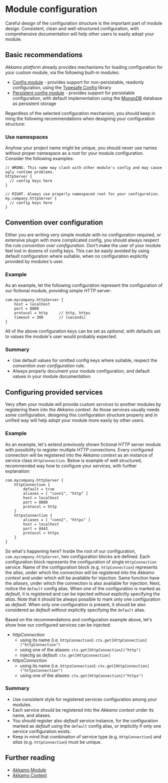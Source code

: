 # Module configuration
Careful design of the configuration structure is the important part of module design. Consistent,
clean and well-structured configuration, with comprehensive documentation will help other users to
easily adopt your module.

## Basic recommendations
*Akkamo platform* already provides mechanisms for loading configuration for your custom module, via
the following built-in modules:

- [Config module](../modules/config-module.md) - provides support for non-persistable, readonly
  configuration, using the [Typesafe Config](https://github.com/typesafehub/config) library
- [Persistent config module](../modules/persistent-config-module.md) - provides support for
  persistable configuration, with default implementation using the
  [MongoDB](https://www.mongodb.com) database as persistent storage

Regardless of the selected configuration mechanism, you should keep in ming the following
recommendations when designing your configuration structure:

### Use namespaces
Anyhow your project name might be unique, you should never use names without proper namespace as a
root for your module configuration. Consider the following examples:
```
// WRONG. This name may clash with other module's config and may cause ugly runtime problems.
httpServer {
  // config keys here
}
  
// RIGHT. Always use properly namespaced root for your configuration.
my.company.httpServer {
  // config keys here
}
```

## Convention over configuration
Either you are writing very simple module with no configuration required, or extensive plugin with
more complicated config, you should always respect the rule *convention over configuration*. Don't
make the user of your module feel lost in dozens of config keys. This can be easily avoided by using
default configuration where suitable, when no configuration explicitly provided by modules's user.

### Example
As an example, let the following configuration represent the configuration of our fictional module,
providing simple *HTTP* server:

```
com.mycompany.httpServer {
    host = localhost
    port = 8080
    protocol = http     // http, https
    timeout = 300       // [seconds]
}
```

All of the above configuration keys can be set as *optional*, with defaults set to values the
module's user would probably expected.

### Summary
- Use default values for omitted config keys where suitable, respect the
  *convention over configuration* rule.
- Always properly document your module configuration, and default values in your module
  documentation.

## Configuring provided services
Very often your module will provide custom *services* to another modules by registering them into
the *Akkamo context*. As those services usually needs some configuration,
designing this configuration structure properly and in unified way will help adopt your module more
easily by other users.

### Example

As an example, let's extend previously shown fictional *HTTP* server module with possibility to
register multiple *HTTP* connections. Every configured connection will be registered into the
*Akkamo context* as an instance of service class `HttpConnection`. Below is example of well
structured, recommended way how to configure your services, with further explanation:

```
com.mycompany.httpServer {
    httpConnection {
        default = true
        aliases = [ "conn1", "http" ]
        host = localhost
        port = 8080
        protocol = http
    }
    httpsConnection {
        aliases = [ "conn2", "https" ]
        host = localhost
        port = 8443
        protocol = https
    }
}
```

So what's happening here? Inside the root of our configuration, `com.mycompany.httpServer`, two
configuration blocks are defined. Each configuration block represents the configuration of single
`HttpConnection` service. Name of the configuration block (e.g. `httpConnection`) represents the
*alias*, under which the connection will be registered into the *Akkamo context* and under which will
be available for injection. Same function have the *aliases*, under which the connection is also
available for injection. Next, notice the `default` config alias. When one of the configuration is
marked as *default*, it is registered and can be injected without explicitly specifying the *alias*.
Note that it should be always possible to mark only one configuration as *default*. When only one
configuration is present, it should be also considered as *default* without explicitly specifying
the `default` alias.

Based on the recommendations and configuration example above, let's show how our configured services
can be injected:

- *httpConnection*
  - using its name (i.e. `httpConnection`): `ctx.get[HttpConnection]("httpConnection")`
  - using one of the aliases: `ctx.get[HttpConnection]("http")`
  - injectig as *default*: `ctx.get[HttpConnection]`
- *httpsConnection*
  - using its name (i.e. `httpsConnection`): `ctx.get[HttpConnection]("httpsConnection")`
  - using one of the aliases: `ctx.get[HttpConnection]("https")`

### Summary
- Use consistent style for registered services configuration among your modules.
- Each service should be registered into the *Akkamo context* under its name, and aliases.
- You should register also *default* service instance, for the configuration marked as *default*
  using the `default` config alias, or implicitly if only one service configuration exists.
- Keep in mind that combination of service type (e.g. `HttpConnection`) and *alias*
  (e.g. `httpConnection`) must be unique.

## Further reading
- [Akkamo Module](../how-it-works/module.md)
- [Akkamo Context](../how-it-works/context.md)